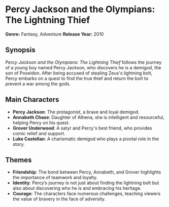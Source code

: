 # Percy Jackson and the Olympians: The Lightning Thief
**Genre:** Fantasy, Adventure
**Release Year:** 2010

## Synopsis
*Percy Jackson and the Olympians: The Lightning Thief* follows the journey of a young boy named Percy Jackson, who discovers he is a demigod, the son of Poseidon. After being accused of stealing Zeus's lightning bolt, Percy embarks on a quest to find the true thief and return the bolt to prevent a war among the gods.

## Main Characters
- **Percy Jackson**: The protagonist, a brave and loyal demigod.
- **Annabeth Chase**: Daughter of Athena, she is intelligent and resourceful, helping Percy on his quest.
- **Grover Underwood**: A satyr and Percy's best friend, who provides comic relief and support.
- **Luke Castellan**: A charismatic demigod who plays a pivotal role in the story.

## Themes
- **Friendship**: The bond between Percy, Annabeth, and Grover highlights the importance of teamwork and loyalty.
- **Identity**: Percy’s journey is not just about finding the lightning bolt but also about discovering who he is and embracing his heritage.
- **Courage**: The characters face numerous challenges, teaching viewers the value of bravery in the face of adversity.
